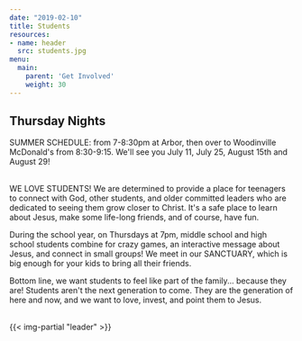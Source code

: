 ```yaml
---
date: "2019-02-10"
title: Students
resources:
- name: header
  src: students.jpg
menu:
  main:
    parent: 'Get Involved'
    weight: 30
---
```


<h2 class="tight-header">Thursday Nights</h2> SUMMER SCHEDULE: from 7-8:30pm at Arbor, then over to Woodinville McDonald's from 8:30-9:15. We'll see you July 11, July 25, August 15th and August 29!

<br>
<br>

WE LOVE STUDENTS! We are determined to provide a place for teenagers to connect with God, other students, and older committed leaders who are dedicated to seeing them grow closer to Christ. It's a safe place to learn about Jesus, make some life-long friends, and of course, have fun.

During the school year, on Thursdays at 7pm, middle school and high school students combine for crazy games, an interactive message about Jesus, and connect in small groups! We meet in our SANCTUARY, which is big enough for your kids to bring all their friends.  

Bottom line, we want students to feel like part of the family... because they are! Students aren't the next generation to come. They are the generation of here and now, and we want to love, invest, and point them to Jesus.
<br>
<br>

{{< img-partial "leader" >}}

